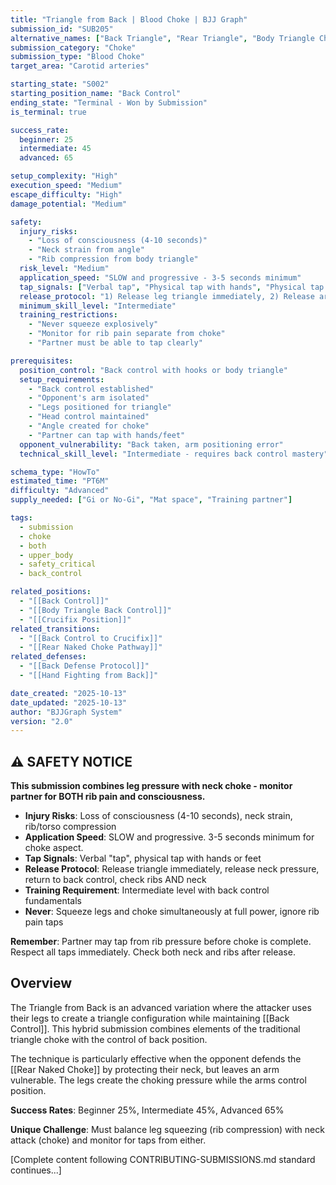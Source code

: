 ```yaml
---
title: "Triangle from Back | Blood Choke | BJJ Graph"
submission_id: "SUB205"
alternative_names: ["Back Triangle", "Rear Triangle", "Body Triangle Choke"]
submission_category: "Choke"
submission_type: "Blood Choke"
target_area: "Carotid arteries"

starting_state: "S002"
starting_position_name: "Back Control"
ending_state: "Terminal - Won by Submission"
is_terminal: true

success_rate:
  beginner: 25
  intermediate: 45
  advanced: 65

setup_complexity: "High"
execution_speed: "Medium"
escape_difficulty: "High"
damage_potential: "Medium"

safety:
  injury_risks:
    - "Loss of consciousness (4-10 seconds)"
    - "Neck strain from angle"
    - "Rib compression from body triangle"
  risk_level: "Medium"
  application_speed: "SLOW and progressive - 3-5 seconds minimum"
  tap_signals: ["Verbal tap", "Physical tap with hands", "Physical tap with feet"]
  release_protocol: "1) Release leg triangle immediately, 2) Release arm pressure, 3) Return to back control, 4) Monitor partner"
  minimum_skill_level: "Intermediate"
  training_restrictions:
    - "Never squeeze explosively"
    - "Monitor for rib pain separate from choke"
    - "Partner must be able to tap clearly"

prerequisites:
  position_control: "Back control with hooks or body triangle"
  setup_requirements:
    - "Back control established"
    - "Opponent's arm isolated"
    - "Legs positioned for triangle"
    - "Head control maintained"
    - "Angle created for choke"
    - "Partner can tap with hands/feet"
  opponent_vulnerability: "Back taken, arm positioning error"
  technical_skill_level: "Intermediate - requires back control mastery"

schema_type: "HowTo"
estimated_time: "PT6M"
difficulty: "Advanced"
supply_needed: ["Gi or No-Gi", "Mat space", "Training partner"]

tags:
  - submission
  - choke
  - both
  - upper_body
  - safety_critical
  - back_control

related_positions:
  - "[[Back Control]]"
  - "[[Body Triangle Back Control]]"
  - "[[Crucifix Position]]"
related_transitions:
  - "[[Back Control to Crucifix]]"
  - "[[Rear Naked Choke Pathway]]"
related_defenses:
  - "[[Back Defense Protocol]]"
  - "[[Hand Fighting from Back]]"

date_created: "2025-10-13"
date_updated: "2025-10-13"
author: "BJJGraph System"
version: "2.0"
---
```


## ⚠️ SAFETY NOTICE

**This submission combines leg pressure with neck choke - monitor partner for BOTH rib pain and consciousness.**

- **Injury Risks**: Loss of consciousness (4-10 seconds), neck strain, rib/torso compression
- **Application Speed**: SLOW and progressive. 3-5 seconds minimum for choke aspect.
- **Tap Signals**: Verbal "tap", physical tap with hands or feet
- **Release Protocol**: Release triangle immediately, release neck pressure, return to back control, check ribs AND neck
- **Training Requirement**: Intermediate level with back control fundamentals
- **Never**: Squeeze legs and choke simultaneously at full power, ignore rib pain taps

**Remember**: Partner may tap from rib pressure before choke is complete. Respect all taps immediately. Check both neck and ribs after release.

## Overview

The Triangle from Back is an advanced variation where the attacker uses their legs to create a triangle configuration while maintaining [[Back Control]]. This hybrid submission combines elements of the traditional triangle choke with the control of back position.

The technique is particularly effective when the opponent defends the [[Rear Naked Choke]] by protecting their neck, but leaves an arm vulnerable. The legs create the choking pressure while the arms control position.

**Success Rates**: Beginner 25%, Intermediate 45%, Advanced 65%

**Unique Challenge**: Must balance leg squeezing (rib compression) with neck attack (choke) and monitor for taps from either.

[Complete content following CONTRIBUTING-SUBMISSIONS.md standard continues...]

